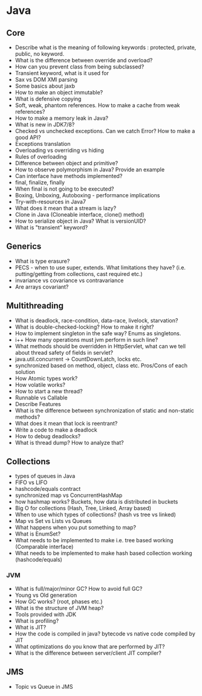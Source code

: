# Java

## Core
- Describe what is the meaning of following keywords : protected,  private, public, no keyword.
- What is the difference between override and overload?
- How can you prevent class from being subclassed?
- Transient keyword, what is it used for
- Sax vs DOM XMl parsing
- Some basics about jaxb
- How to make an object immutable?
- What is defensive copying
- Soft, weak, phantom references. How to make a cache from weak references?
- How to make a memory leak in Java?
- What is new in JDK7/8?
- Checked vs unchecked exceptions. Can we catch Error? How to make a good API?
- Exceptions translation
- Overloading vs overriding vs hiding
- Rules of overloading
- Difference between object and primitive?
- How to observe polymorphism in Java? Provide an example
- Can interface have methods implemented?
- final, finalize, finally
- When final is not going to be executed?
- Boxing, Unboxing, Autoboxing - performance implications
- Try-with-resources in Java7
- What does it mean that a stream is lazy?
- Clone in Java (Cloneable interface, clone() method)
- How to serialize object in Java? What is versionUID?
- What is "transient" keyword?

## Generics
- What is type erasure?
- PECS - when to use super, extends. What limitations they have? (i.e. putting/getting from collections, cast required etc.)
- invariance vs covariance vs contravariance
- Are arrays covariant?

## Multithreading
- What is deadlock, race-condition, data-race, livelock, starvation?
- What is double-checked-locking? How to make it right?
- How to implement singleton in the safe way? Enums as singletons.
- i++ How many operations must jvm perform in such line?
- What methods should be overridden in HttpServlet, what can we tell about thread safety of fields in servlet?
- java.util.concurrent -> CountDownLatch, locks etc.
- synchronized based on method, object, class etc. Pros/Cons of each solution
- How Atomic types work?
- How volatile works?
- How to start a new thread?
- Runnable vs Callable
- Describe Features
- What is the difference between synchronization of static and non-static methods?
- What does it mean that lock is reentrant?
- Write a code to make a deadlock
- How to debug deadlocks?
- What is thread dump? How to analyze that?

## Collections
- types of queues in Java
- FIFO vs LIFO
- hashcode/equals contract
- synchronized map vs ConcurrentHashMap
- how hashmap works? Buckets, how data is distributed in buckets
- Big O for collections (Hash, Tree, Linked, Array based)
- When to use which types of collections? (hash vs tree vs linked)
- Map vs Set vs Lists vs Queues
- What happens when you put something to map?
- What is EnumSet?
- What needs to be implemented to make i.e. tree based working (Comparable interface)
- What needs to be implemented to make hash based collection working (hashcode/equals)

### JVM
- What is full/major/minor GC? How to avoid full GC?
- Young vs Old generation
- How GC works? (root, phases etc.)
- What is the structure of JVM heap?
- Tools provided with JDK
- What is profiling?
- What is JIT?
- How the code is compiled in java? bytecode vs native code compiled by JIT
- What optimizations do you know that are performed by JIT?
- What is the difference between server/client JIT compiler?

## JMS
- Topic vs Queue in JMS
